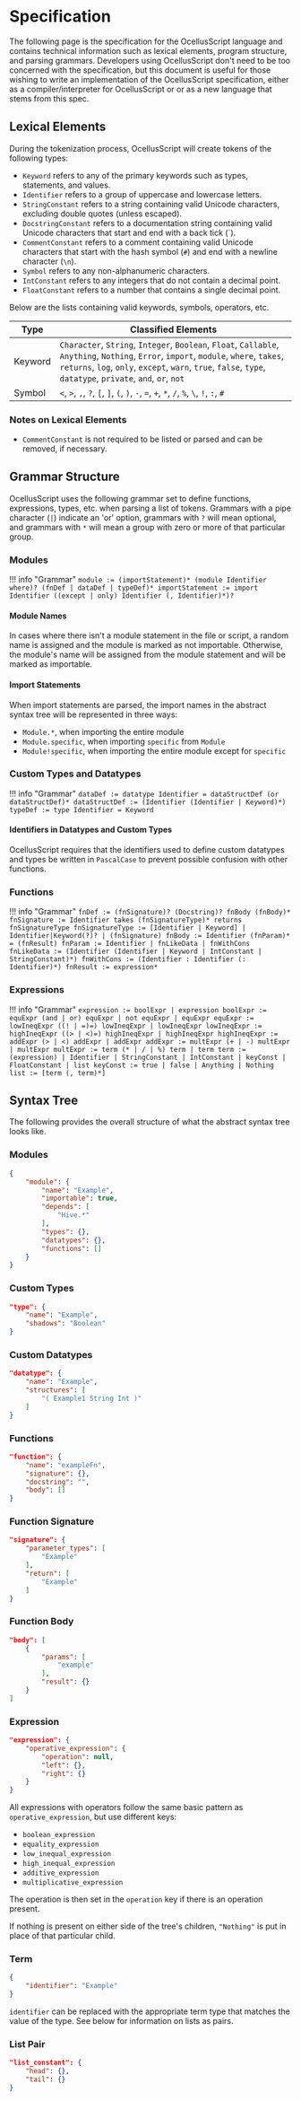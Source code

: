 # Specification

The following page is the specification for the OcellusScript language and contains technical information such as lexical elements, program structure, and parsing grammars. Developers using OcellusScript don't need to be too concerned with the specification, but this document is useful for those wishing to write an implementation of the OcellusScript specification, either as a compiler/interpreter for OcellusScript or or as a new language that stems from this spec.

## Lexical Elements

During the tokenization process, OcellusScript will create tokens of the following types:

- `Keyword` refers to any of the primary keywords such as types, statements, and values.
- `Identifier` refers to a group of uppercase and lowercase letters.
- `StringConstant` refers to a string containing valid Unicode characters, excluding double quotes (unless escaped).
- `DocstringConstant` refers to a documentation string containing valid Unicode characters that start and end with a back tick (`).
- `CommentConstant` refers to a comment containing valid Unicode characters that start with the hash symbol (`#`) and end with a newline character (`\n`).
- `Symbol` refers to any non-alphanumeric characters.
- `IntConstant` refers to any integers that do not contain a decimal point.
- `FloatConstant` refers to a number that contains a single decimal point.

Below are the lists containing valid keywords, symbols, operators, etc.

| Type | Classified Elements |
| -- | -- |
| Keyword | `Character`, `String`, `Integer`, `Boolean`, `Float`, `Callable`, `Anything`, `Nothing`, `Error`, `import`, `module`, `where`, `takes`, `returns`, `log`, `only`, `except`, `warn`, `true`, `false`, `type`, `datatype`, `private`, `and`, `or`, `not` |
| Symbol | `<`, `>`, `,`, `?`, `[`, `]`, `(`, `)`, `-`, `=`, `+`, `*`, `/`, `%`, `\`, `!`, `:`, `#` |

### Notes on Lexical Elements

- `CommentConstant` is not required to be listed or parsed and can be removed, if necessary.

## Grammar Structure

OcellusScript uses the following grammar set to define functions, expressions, types, etc. when parsing a list of tokens. Grammars with a pipe character (`|`) indicate an 'or' option, grammars with `?` will mean optional, and grammars with `*` will mean a group with zero or more of that particular group.

### Modules

!!! info "Grammar"
    ```
    module := (importStatement)* (module Identifier where)? (fnDef | dataDef | typeDef)*
    importStatement := import Identifier ((except | only) Identifier (, Identifier)*)?
    ```

#### Module Names

In cases where there isn't a module statement in the file or script, a random name is assigned and the module is marked as not importable. Otherwise, the module's name will be assigned from the module statement and will be marked as importable.

#### Import Statements
When import statements are parsed, the import names in the abstract syntax tree will be represented in three ways:

- `Module.*`, when importing the entire module
- `Module.specific`, when importing `specific` from `Module`
- `Module!specific`, when importing the entire module except for `specific`


### Custom Types and Datatypes

!!! info "Grammar"
    ```
    dataDef := datatype Identifier = dataStructDef (or dataStructDef)*
    dataStructDef := (Identifier (Identifier | Keyword)*)
    typeDef := type Identifier = Keyword
    ```

#### Identifiers in Datatypes and Custom Types

OcellusScript requires that the identifiers used to define custom datatypes and types be written in `PascalCase` to prevent possible confusion with other functions.

### Functions

!!! info "Grammar"
    ```
    fnDef := (fnSignature)? (Docstring)? fnBody (fnBody)*
    fnSignature := Identifier takes (fnSignatureType)* returns fnSignatureType
    fnSignatureType := [Identifier | Keyword] | Identifier|Keyword(?)? | (fnSignature)
    fnBody := Identifier (fnParam)* = (fnResult)
    fnParam := Identifier | fnLikeData | fnWithCons
    fnLikeData := (Identifier (Identifier | Keyword | IntConstant | StringConstant)*)
    fnWithCons := (Identifier : Identifier (: Identifier)*)
    fnResult := expression*
    ```

### Expressions

!!! info "Grammar"
    ```
    expression := boolExpr | expression
    boolExpr := equExpr (and | or) equExpr | not equExpr | equExpr
    equExpr := lowIneqExpr ((! | =)=) lowIneqExpr | lowIneqExpr
    lowIneqExpr := highIneqExpr ((> | <)=) highIneqExpr | highIneqExpr
    highIneqExpr := addExpr (> | <) addExpr | addExpr
    addExpr := multExpr (+ | -) multExpr | multExpr
    multExpr := term (* | / | %) term | term
    term := (expression) | Identifier | StringConstant | IntConstant | keyConst | FloatConstant | list
    keyConst := true | false | Anything | Nothing
    list := [term (, term)*]
    ```

## Syntax Tree

The following provides the overall structure of what the abstract syntax tree looks like.

### Modules

```json
{
    "module": {
        "name": "Example",
        "importable": true,
        "depends": [
            "Hive.*"
        ],
        "types": {},
        "datatypes": {},
        "functions": []
    }
}
```

### Custom Types

```json
"type": {
    "name": "Example",
    "shadows": "Boolean"
}
```

### Custom Datatypes

```json
"datatype": {
    "name": "Example",
    "structures": [
        "( Example1 String Int )"
    ]
}
```

### Functions

```json
"function": {
    "name": "exampleFn",
    "signature": {},
    "docstring": "",
    "body": []
}
```


### Function Signature

```json
"signature": {
    "parameter_types": [
        "Example"
    ],
    "return": [
        "Example"
    ]
}
```

### Function Body
```json
"body": [
    {
        "params": [
            "example"
        ],
        "result": {}
    }
]
```

### Expression
```json
"expression": {
    "operative_expression": {
        "operation": null,
        "left": {},
        "right": {}
    }
}
```
All expressions with operators follow the same basic pattern as `operative_expression`, but use different keys:

- `boolean_expression`
- `equality_expression`
- `low_inequal_expression`
- `high_inequal_expression`
- `additive_expression`
- `multiplicative_expression`

The operation is then set in the `operation` key if there is an operation present.

If nothing is present on either side of the tree's children, `"Nothing"` is put in place of that particular child.

### Term

```json
{
    "identifier": "Example"
}
```

`identifier` can be replaced with the appropriate term type that matches the value of the type. See below for information on lists as pairs.

### List Pair
```json
"list_constant": {
    "head": {},
    "tail": {}
}
```

<!-- ### Standard Expressions

The standard expression grammars are responsible for handling basic expressions such as `5 + 6` or `isOkay and isNotNull`.

| Grammar | Corresponding Tokens |
| ------- | -------------------- |
| expression | `functionReturn | (expression) ? (expression) : (expression) | booleanExpression` |
| booleanExpression | `equalityExpression 'and' equalityExpression | equalityExpression 'or' equalityExpression | 'not' equalityExpression | equalityExpression` |
| equalityExpression | `inequalityExpression == inequalityExpression | inequalityExpression != inequalityExpression | inequalityExpression` |
| inequalityExpression | `valueExpression > valueExpression | valueExpression < valueExpression | valueExpression` |
| valueExpression | `valueExpression + additiveExpression | valueExpression - additiveExpression | additiveExpression` |
| additiveExpression | `additiveExpression * multiplicativeExpression | additiveExpression - multiplicativeExpression | additiveExpression % multiplicativeExpression | multiplicativeExpression`
| multiplicativeExpression | `(expression) | StringConstant | IntegerConstant | FloatConstant | keywordConstant |` |
| optionalExpression | `(StringConstant | IntegerConstant | FloatConstant | keywordConstant) ?? (StringConstant | IntegerConstant | FloatConstant | keywordConstant)` |
| keywordConstant | `'true' | 'false' | 'Anything' | 'Nothing' | 'Error'` |

### Functions

The function grammars handle the grammars for defining functions with expressions.

| Grammar | Corresponding Tokens |
| ------- | -------------------- |
| `function` | `Identifier (signature)? (Docstring)? (Identifier*)? = (expression  | functionReturn)` |
| `functionReturn` | `Identifier (expression | Identifier)*` |
| `signature` | `Identifier 'takes' (typeList) 'returns' (typeList)` |
| `typeList` | `type ('and' type)* | type (',' type)*` |
| `type` | `('String' | 'Integer' | 'Float' | 'Character' | 'Error' | 'Anything' | 'Nothing' | 'Boolean' | 'Callable' | Identifier)('?')?` |

### Custom Declarations

The declaration grammars handle defining type and datatype declarations.

| Grammar | Corresponding Tokens |
| ------- | -------------------- |
| typeDeclaration | `'type' Identifier '=' type` |
| datatypeDeclaration | `'datatype' Identifier '=' Identifier type (type)* ('or' (Identifier type (type)*)*)*` |

### Modules

The module grammar handles defining modules. If a file does _not_ contain a module, a new module should be created with a random name (example: `__ocls_719472658`).

| Grammar | Corresponding Tokens |
| ------- | -------------------- |
| module | `(importStatements)* ('module' Identifier 'where')? (function | typeDeclaration | datatypeDeclaration)*` |
| importStatements | `'import' Identifier (('only' | 'except') Identifier (',' Identifier)*)?` | -->
